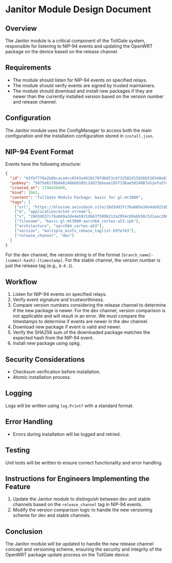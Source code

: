 # Janitor Module Design Document

## Overview

The Janitor module is a critical component of the TollGate system, responsible for listening to NIP-94 events and updating the OpenWRT package on the device based on the release channel.

## Requirements

* The module should listen for NIP-94 events on specified relays.
* The module should verify events are signed by trusted maintainers.
* The module should download and install new packages if they are newer than the currently installed version based on the version number and release channel.

## Configuration

The Janitor module uses the ConfigManager to access both the main configuration and the installation configuration stored in `install.json`.

## NIP-94 Event Format

Events have the following structure:

```json
{
  "id": "b5fbf776e2b0bcaca4cc0343a49101787db853cbf32582d15926b536548e83dc",
  "pubkey": "5075e61f0b048148b60105c1dd72bbeae1957336ae5824087e52efa374f8416a",
  "created_at": 1746436890,
  "kind": 1063,
  "content": "TollGate Module Package: basic for gl-mt3000",
  "tags": [
    ["url", "https://blossom.swissdash.site/28d3dd37c76ab69a3de4eb921db63f509b212a2954cb9abb58c531aac28696e5.ipk"],
    ["m", "application/octet-stream"],
    ["x", "28d3dd37c76ab69a3de4eb921db63f509b212a2954cb9abb58c531aac28696e5"],
    ["filename", "basic-gl-mt3000-aarch64_cortex-a53.ipk"],
    ["architecture", "aarch64_cortex-a53"],
    ["version", "multiple_mints_rebase_taglist-b97e743"],
    ["release_channel", "dev"]
  ]
}
```

For the dev channel, the version string is of the format `[branch_name]-[commit-hash]-[timestamp]`. For the stable channel, the version number is just the release tag (e.g., `0.0.1`).

## Workflow

1. Listen for NIP-94 events on specified relays.
2. Verify event signature and trustworthiness.
3. Compare version numbers considering the release channel to determine if the new package is newer. For the dev channel, version comparison is not applicable and will result in an error. We must compare the timestamps to determine if events are newer in the dev channel.
4. Download new package if event is valid and newer.
5. Verify the SHA256 sum of the downloaded package matches the expected hash from the NIP-94 event.
6. Install new package using opkg.

## Security Considerations

* Checksum verification before installation.
* Atomic installation process.

## Logging

Logs will be written using `log.Printf` with a standard format.

## Error Handling

* Errors during installation will be logged and retried.

## Testing

Unit tests will be written to ensure correct functionality and error handling.

## Instructions for Engineers Implementing the Feature

1. Update the Janitor module to distinguish between dev and stable channels based on the `release_channel` tag in NIP-94 events.
2. Modify the version comparison logic to handle the new versioning scheme for dev and stable channels.

## Conclusion

The Janitor module will be updated to handle the new release channel concept and versioning scheme, ensuring the security and integrity of the OpenWRT package update process on the TollGate device.
